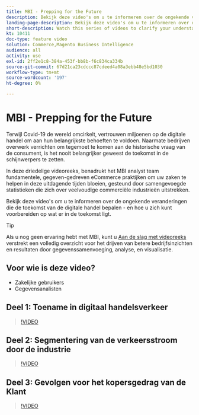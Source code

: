 ```yaml
---
title: MBI - Prepping for the Future
description: Bekijk deze video's om u te informeren over de ongekende veranderingen die de toekomst van de digitale handel bepalen.
landing-page-description: Bekijk deze video's om u te informeren over de ongekende veranderingen die de toekomst van de digitale handel bepalen.
short-description: Watch this series of videos to clarify your understanding of the unprecedented changes shaping the future of digital commerce.
kt: 10411
doc-type: feature video
solution: Commerce,Magento Business Intelligence
audience: all
activity: use
exl-id: 2ff2e1c8-384a-453f-bb8b-f6c834ca334b
source-git-commit: 67d21ca23cdccc87cdeed4a08a3ebb48e5bd1030
workflow-type: tm+mt
source-wordcount: '197'
ht-degree: 0%

---
```


# MBI - Prepping for the Future

Terwijl Covid-19 de wereld omcirkelt, vertrouwen miljoenen op de digitale handel om aan hun belangrijkste behoeften te voldoen. Naarmate bedrijven overwerk verrichten om tegemoet te komen aan de historische vraag van de consument, is het nooit belangrijker geweest de toekomst in de schijnwerpers te zetten.

In deze driedelige videoreeks, benadrukt het MBI analyst team fundamentele, gegeven-gedreven eCommerce praktijken om uw zaken te helpen in deze uitdagende tijden bloeien, gesteund door samengevoegde statistieken die zich over veelvoudige commerciële industrieën uitstrekken.

Bekijk deze video&#39;s om u te informeren over de ongekende veranderingen die de toekomst van de digitale handel bepalen - en hoe u zich kunt voorbereiden op wat er in de toekomst ligt.

>[!TIP]
>
>Als u nog geen ervaring hebt met MBI, kunt u [Aan de slag met videoreeks](1-overview.md) verstrekt een volledig overzicht voor het drijven van betere bedrijfsinzichten en resultaten door gegevenssamenvoeging, analyse, en visualisatie.

## Voor wie is deze video?

- Zakelijke gebruikers
- Gegevensanalisten

## Deel 1: Toename in digitaal handelsverkeer

>[!VIDEO](https://video.tv.adobe.com/v/342498?quality=12&learn=on)

## Deel 2: Segmentering van de verkeersstroom door de industrie

>[!VIDEO](https://video.tv.adobe.com/v/342499?quality=12&learn=on)

## Deel 3: Gevolgen voor het kopersgedrag van de Klant

>[!VIDEO](https://video.tv.adobe.com/v/342500?quality=12&learn=on)
